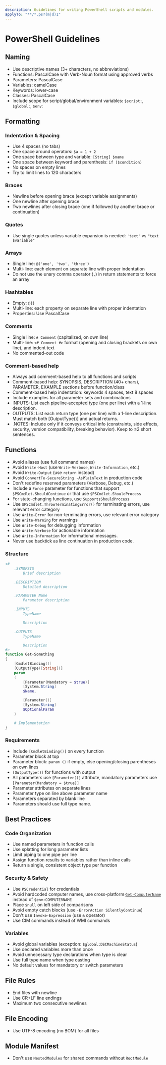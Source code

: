 ```yaml
---
description: Guidelines for writing PowerShell scripts and modules.
applyTo: "**/*.ps?(m|d)1"
---
```


# PowerShell Guidelines

## Naming

- Use descriptive names (3+ characters, no abbreviations)
- Functions: PascalCase with Verb-Noun format using approved verbs
- Parameters: PascalCase
- Variables: camelCase
- Keywords: lower-case
- Classes: PascalCase
- Include scope for script/global/environment variables: `$script:`, `$global:`, `$env:`

## Formatting

### Indentation & Spacing
- Use 4 spaces (no tabs)
- One space around operators: `$a = 1 + 2`
- One space between type and variable: `[String] $name`
- One space between keyword and parenthesis: `if ($condition)`
- No spaces on empty lines
- Try to limit lines to 120 characters

### Braces

- Newline before opening brace (except variable assignments)
- One newline after opening brace
- Two newlines after closing brace (one if followed by another brace or continuation)

### Quotes

- Use single quotes unless variable expansion is needed: `'text'` vs `"text $variable"`

### Arrays

- Single line: `@('one', 'two', 'three')`
- Multi-line: each element on separate line with proper indentation
- Do not use the unary comma operator (`,`) in return statements to force
  an array

### Hashtables

- Empty: `@{}`
- Multi-line: each property on separate line with proper indentation
- Properties: Use PascalCase

### Comments

- Single line: `# Comment` (capitalized, on own line)
- Multi-line: `<# Comment #>` format (opening and closing brackets on own line), and indent text
- No commented-out code

### Comment-based help

- Always add comment-based help to all functions and scripts
- Comment-based help: SYNOPSIS, DESCRIPTION (40+ chars), PARAMETER, EXAMPLE sections before function/class
- Comment-based help indentation: keywords 4 spaces, text 8 spaces
- Include examples for all parameter sets and combinations
- INPUTS: List each pipeline‑accepted type (one per line) with a 1‑line description.
- OUTPUTS: List each return type (one per line) with a 1‑line description. Must match both [OutputType()] and actual returns.
- .NOTES: Include only if it conveys critical info (constraints, side effects, security, version compatibility, breaking behavior). Keep to ≤2 short sentences.

## Functions

- Avoid aliases (use full command names)
- Avoid `Write-Host` (use `Write-Verbose`, `Write-Information`, etc.)
- Avoid `Write-Output` (use `return` instead)
- Avoid `ConvertTo-SecureString -AsPlainText` in production code
- Don't redefine reserved parameters (Verbose, Debug, etc.)
- Include a `Force` parameter for functions that support `$PSCmdlet.ShouldContinue` or that use `$PSCmdlet.ShouldProcess`
- For state-changing functions, use `SupportsShouldProcess`
- Use `$PSCmdlet.ThrowTerminatingError()` for terminating errors, use relevant error category
- Use `Write-Error` for non-terminating errors, use relevant error category
- Use `Write-Warning` for warnings
- Use `Write-Debug` for debugging information
- Use `Write-Verbose` for actionable information
- Use `Write-Information` for informational messages.
- Never use backtick as line continuation in production code.

### Structure

```powershell
<#
    .SYNOPSIS
        Brief description

    .DESCRIPTION
        Detailed description

    .PARAMETER Name
        Parameter description

    .INPUTS
        TypeName

        Description

    .OUTPUTS
        TypeName

        Description
#>
function Get-Something
{
    [CmdletBinding()]
    [OutputType([String])]
    param
    (
        [Parameter(Mandatory = $true)]
        [System.String]
        $Name,

        [Parameter()]
        [System.String]
        $OptionalParam
    )

    # Implementation
}
```

### Requirements

- Include `[CmdletBinding()]` on every function
- Parameter block at top
- Parameter block: `param ()` if empty, else opening/closing parentheses on own lines
- `[OutputType()]` for functions with output
- All parameters use `[Parameter()]` attribute, mandatory parameters use `[Parameter(Mandatory = $true)]`
- Parameter attributes on separate lines
- Parameter type on line above parameter name
- Parameters separated by blank line
- Parameters should use full type name.

## Best Practices

### Code Organization

- Use named parameters in function calls
- Use splatting for long parameter lists
- Limit piping to one pipe per line
- Assign function results to variables rather than inline calls
- Return a single, consistent object type per function

### Security & Safety

- Use `PSCredential` for credentials
- Avoid hardcoded computer names, use cross-platform [`Get-ComputerName`](https://github.com/dsccommunity/DscResource.Common/wiki/Get%E2%80%91ComputerName) instead of `$env:COMPUTERNAME`
- Place `$null` on left side of comparisons
- Avoid empty catch blocks (use `-ErrorAction SilentlyContinue`)
- Don't use `Invoke-Expression` (use `&` operator)
- Use CIM commands instead of WMI commands

### Variables

- Avoid global variables (exception: `$global:DSCMachineStatus`)
- Use declared variables more than once
- Avoid unnecessary type declarations when type is clear
- Use full type name when type casting
- No default values for mandatory or switch parameters

## File Rules

- End files with newline
- Use CR+LF line endings
- Maximum two consecutive newlines

## File Encoding

- Use UTF-8 encoding (no BOM) for all files

## Module Manifest

- Don't use `NestedModules` for shared commands without `RootModule`
